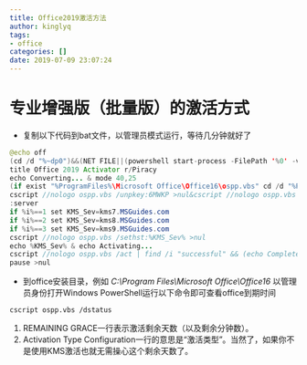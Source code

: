 ```yaml
---
title: Office2019激活方法
author: kinglyq
tags:
- office
categories: []
date: 2019-07-09 23:07:24
---
```

# 专业增强版（批量版）的激活方式

- 复制以下代码到bat文件，以管理员模式运行，等待几分钟就好了

<!--more-->

```java
@echo off
(cd /d "%~dp0")&&(NET FILE||(powershell start-process -FilePath '%0' -verb runas)&&(exit /B)) >NUL 2>&1
title Office 2019 Activator r/Piracy
echo Converting... & mode 40,25
(if exist "%ProgramFiles%\Microsoft Office\Office16\ospp.vbs" cd /d "%ProgramFiles%\Microsoft Office\Office16")&(if exist "%ProgramFiles(x86)%\Microsoft Office\Office16\ospp.vbs" cd /d "%ProgramFiles(x86)%\Microsoft Office\Office16")&(for /f %%x in ('dir /b ..\root\Licenses16\ProPlus2019VL*.xrm-ms') do cscript ospp.vbs /inslic:"..\root\Licenses16\%%x" >nul)&(for /f %%x in ('dir /b ..\root\Licenses16\ProPlus2019VL*.xrm-ms') do cscript ospp.vbs /inslic:"..\root\Licenses16\%%x" >nul)
cscript //nologo ospp.vbs /unpkey:6MWKP >nul&cscript //nologo ospp.vbs /inpkey:NMMKJ-6RK4F-KMJVX-8D9MJ-6MWKP >nul&set i=1
:server
if %i%==1 set KMS_Sev=kms7.MSGuides.com
if %i%==2 set KMS_Sev=kms8.MSGuides.com
if %i%==3 set KMS_Sev=kms9.MSGuides.com
cscript //nologo ospp.vbs /sethst:%KMS_Sev% >nul
echo %KMS_Sev% & echo Activating...
cscript //nologo ospp.vbs /act | find /i "successful" && (echo Complete) || (echo Trying another KMS Server & set /a i+=1 & goto server)
pause >nul
```

- 到office安装目录，例如 *C:\Program Files\Microsoft Office\Office16* 以管理员身份打开Windows PowerShell运行以下命令即可查看office到期时间
```
cscript ospp.vbs /dstatus
```

1. REMAINING GRACE一行表示激活剩余天数（以及剩余分钟数）。
2. Activation Type Configuration一行的意思是“激活类型”。当然了，如果你不是使用KMS激活也就无需操心这个剩余天数了。